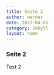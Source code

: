 ```yaml
---
title: Seite 2
author: werner
date: 2023-04-01
category: Jekyll
layout: home
---
```


### Seite 2
Text 2